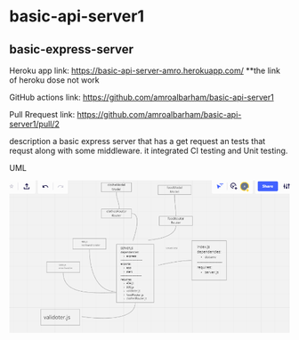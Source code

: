 # basic-api-server1

## basic-express-server
Heroku app link: https://basic-api-server-amro.herokuapp.com/
**the link of heroku dose not work

GitHub actions link: https://github.com/amroalbarham/basic-api-server1

Pull Rrequest link: https://github.com/amroalbarham/basic-api-server1/pull/2

description
a basic express server that has a get request an tests that requst along with some middleware. it integrated CI testing and Unit testing.

UML

![whitebord](./Screenshotlab3.png)
